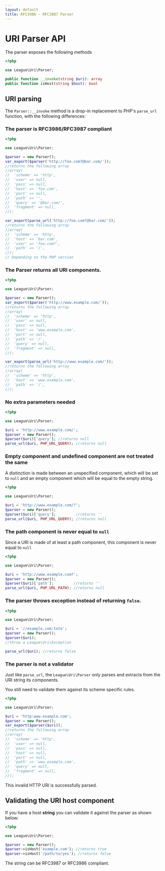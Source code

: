 ```yaml
---
layout: default
title: RFC3986 - RFC3987 Parser
---
```


URI Parser API
=======

The parser exposes the following methods

~~~php
<?php

use League\Uri\Parser;

public function __invoke(string $uri): array
public function isHost(string $host): bool
~~~

## URI parsing

The `Parser::__invoke` method is a drop-in replacement to PHP's `parse_url` function, with the following differences:

### The parser is RFC3986/RFC3987 compliant

~~~php
<?php

use League\Uri\Parser;

$parser = new Parser();
var_export($parser('http://foo.com?@bar.com/'));
//returns the following array
//array(
//  'scheme' => 'http',
//  'user' => null,
//  'pass' => null,
//  'host' => 'foo.com',
//  'port' => null,
//  'path' => '',
//  'query' => '@bar.com/',
//  'fragment' => null,
//);

var_export(parse_url('http://foo.com?@bar.com/'));
//returns the following array
//array(
//  'scheme' => 'http',
//  'host' => 'bar.com',
//  'user' => 'foo.com?',
//  'path' => '/',
//);
// Depending on the PHP version
~~~

### The Parser returns all URI components.

~~~php
<?php

use League\Uri\Parser;

$parser = new Parser();
var_export($parser('http://www.example.com/'));
//returns the following array
//array(
//  'scheme' => 'http',
//  'user' => null,
//  'pass' => null,
//  'host' => 'www.example.com',
//  'port' => null,
//  'path' => '/',
//  'query' => null,
//  'fragment' => null,
//);

var_export(parse_url('http://www.example.com/'));
//returns the following array
//array(
//  'scheme' => 'http',
//  'host' => 'www.example.com',
//  'path' => '/',
//);
~~~

### No extra parameters needed

~~~php
<?php

use League\Uri\Parser;

$uri = 'http://www.example.com/';
$parser = new Parser();
$parser($uri)['query']; //returns null
parse_url($uri, PHP_URL_QUERY); //returns null
~~~

### Empty component and undefined component are not treated the same

A distinction is made between an unspecified component, which will be set to `null` and an empty component which will be equal to the empty string.

~~~php
<?php

use League\Uri\Parser;

$uri = 'http://www.example.com/?';
$parser = new Parser();
$parser($uri)['query'];         //returns ''
parse_url($uri, PHP_URL_QUERY); //returns null
~~~

### The path component is never equal to `null`

Since a URI is made of at least a path component, this component is never equal to `null`

~~~php
<?php

use League\Uri\Parser;

$uri = 'http://www.example.com?';
$parser = new Parser();
$parser($uri)['path'];         //returns ''
parse_url($uri, PHP_URL_PATH); //returns null
~~~

### The parser throws exception instead of returning `false`.

~~~php
<?php

use League\Uri\Parser;

$uri = '//example.com:toto';
$parser = new Parser();
$parser($uri);
//throw a League\Uri\Exception

parse_url($uri); //returns false
~~~

### The parser is not a validator

Just like `parse_url`, the `League\Uri\Parser` only parses and extracts from the URI string its components.

<p class="message-info">You still need to validate them against its scheme specific rules.</p>

~~~php
<?php

use League\Uri\Parser;

$uri = 'http:www.example.com';
$parser = new Parser();
var_export($parser($uri));
//returns the following array
//array(
//  'scheme' => 'http',
//  'user' => null,
//  'pass' => null,
//  'host' => null,
//  'port' => null,
//  'path' => 'www.example.com',
//  'query' => null,
//  'fragment' => null,
//);
~~~

<p class="message-warning">This invalid HTTP URI is successfully parsed.</p>

## Validating the URI host component

If you have a host **string** you can validate it against the parser as shown below:

~~~php
<?php

use League\Uri\Parser;

$parser = new Parser();
$parser->isHost('example.com'); //returns true
$parser->isHost('/path/to/yes'); //returns false
~~~

The string can be RFC3987 or RFC3986 compliant.